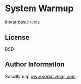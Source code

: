 System Warmup
=============

Install basic tools

License
-------

BSD

Author Information
------------------

Sociallymap www.sociallymap.com
